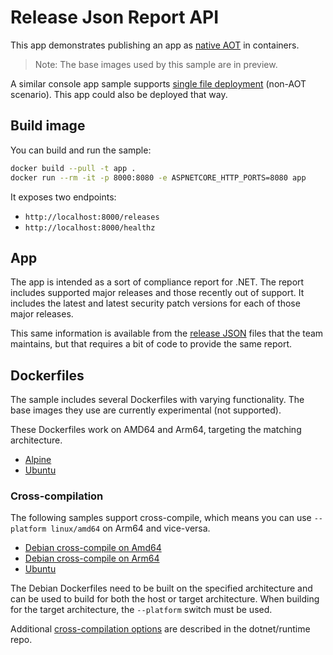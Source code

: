 # Release Json Report API

This app demonstrates publishing an app as [native AOT](https://learn.microsoft.com/dotnet/core/deploying/native-aot/) in containers. 

> Note: The base images used by this sample are in preview.

A similar console app sample supports [single file deployment](../releasesapp/README.md) (non-AOT scenario). This app could also be deployed that way.

## Build image

You can build and run the sample:

```bash
docker build --pull -t app .
docker run --rm -it -p 8000:8080 -e ASPNETCORE_HTTP_PORTS=8080 app
```

It exposes two endpoints:

- `http://localhost:8000/releases`
- `http://localhost:8000/healthz`

## App

The app is intended as a sort of compliance report for .NET. The report includes supported major releases and those recently out of support. It includes the latest and latest security patch versions for each of those major releases. 

This same information is available from the [release JSON](https://github.com/dotnet/core/blob/main/release-notes/releases-index.json) files that the team maintains, but that requires a bit of code to provide the same report.

## Dockerfiles

The sample includes several Dockerfiles with varying functionality. The base images they use are currently experimental (not supported).

These Dockerfiles work on AMD64 and Arm64, targeting the matching architecture.

- [Alpine](Dockerfile.alpine)
- [Ubuntu](Dockerfile)

### Cross-compilation

The following samples support cross-compile, which means you can use `--platform linux/amd64` on Arm64 and vice-versa.

- [Debian cross-compile on Amd64](Dockerfile.debian-cross-x64-arm64)
- [Debian cross-compile on Arm64](Dockerfile.debian-cross-arm64-x64)
- [Ubuntu](Dockerfile)

The Debian Dockerfiles need to be built on the specified architecture and can be used to build for both the host or target architecture. When building for the target architecture, the `--platform` switch must be used.

Additional [cross-compilation options](https://github.com/dotnet/runtime/blob/main/src/coreclr/nativeaot/docs/containers.md) are described in the dotnet/runtime repo.
